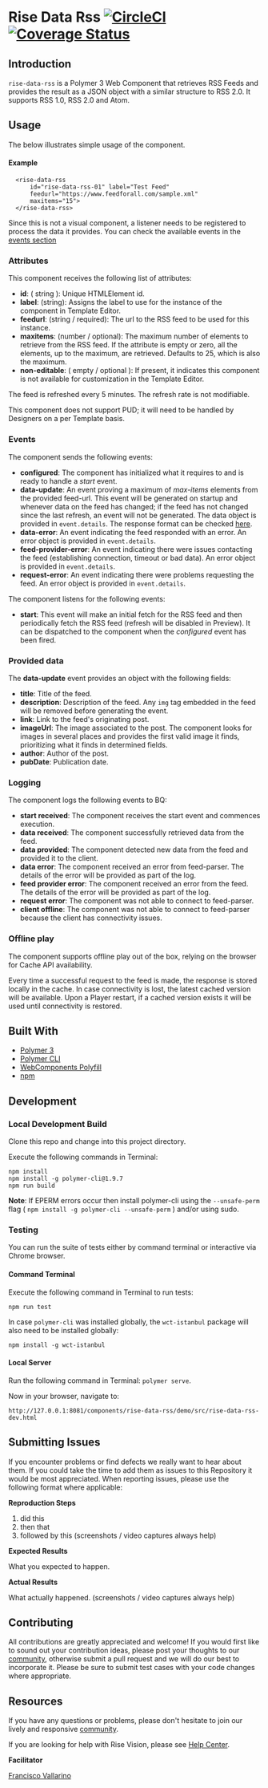 # Rise Data Rss [![CircleCI](https://circleci.com/gh/Rise-Vision/rise-data-rss/tree/master.svg?style=svg)](https://circleci.com/gh/Rise-Vision/rise-data-rss/tree/master) [![Coverage Status](https://coveralls.io/repos/github/Rise-Vision/rise-data-rss/badge.svg?branch=master)](https://coveralls.io/github/Rise-Vision/rise-data-rss?branch=master)

## Introduction

`rise-data-rss` is a Polymer 3 Web Component that retrieves RSS Feeds and provides the result as a JSON object with a similar structure to RSS 2.0. It supports RSS 1.0, RSS 2.0 and Atom.

## Usage

The below illustrates simple usage of the component.

#### Example

```
  <rise-data-rss
      id="rise-data-rss-01" label="Test Feed"
      feedurl="https://www.feedforall.com/sample.xml"
      maxitems="15">
  </rise-data-rss>
```

Since this is not a visual component, a listener needs to be registered to process the data it provides. You can check the available events in the [events section](#events)

### Attributes

This component receives the following list of attributes:

- **id**: ( string ): Unique HTMLElement id.
- **label**: (string): Assigns the label to use for the instance of the component in Template Editor.
- **feedurl**: (string / required): The url to the RSS feed to be used for this instance.
- **maxitems**: (number / optional): The maximum number of elements to retrieve from the RSS feed. If the attribute is empty or zero, all the elements, up to the maximum, are retrieved. Defaults to 25, which is also the maximum.
- **non-editable**: ( empty / optional ): If present, it indicates this component is not available for customization in the Template Editor.

The feed is refreshed every 5 minutes. The refresh rate is not modifiable.

This component does not support PUD; it will need to be handled by Designers on a per Template basis.

### Events

The component sends the following events:

- **configured**: The component has initialized what it requires to and is ready to handle a _start_ event.
- **data-update**: An event proving a maximum of _max-items_ elements from the provided feed-url. This event will be generated on startup and whenever data on the feed has changed; if the feed has not changed since the last refresh, an event will not be generated. The data object is provided in `event.details`. The response format can be checked [here](https://www.npmjs.com/package/feedparser#what-is-the-parsed-output-produced-by-feedparser).
- **data-error**: An event indicating the feed responded with an error. An error object is provided in `event.details`.
- **feed-provider-error**: An event indicating there were issues contacting the feed (establishing connection, timeout or bad data). An error object is provided in `event.details`.
- **request-error**: An event indicating there were problems requesting the feed. An error object is provided in `event.details`.

The component listens for the following events:

- **start**: This event will make an initial fetch for the RSS feed and then periodically fetch the RSS feed (refresh will be disabled in Preview). It can be dispatched to the component when the _configured_ event has been fired.

### Provided data

The **data-update** event provides an object with the following fields:

- **title**: Title of the feed.
- **description**: Description of the feed. Any `img` tag embedded in the feed will be removed before generating the event.
- **link**: Link to the feed's originating post.
- **imageUrl**: The image associated to the post. The component looks for images in several places and provides the first valid image it finds, prioritizing what it finds in determined fields.
- **author**: Author of the post.
- **pubDate**: Publication date.

### Logging

The component logs the following events to BQ:

- **start received**: The component receives the start event and commences execution.
- **data received**: The component successfully retrieved data from the feed.
- **data provided**: The component detected new data from the feed and provided it to the client.
- **data error**: The component received an error from feed-parser. The details of the error will be provided as part of the log.
- **feed provider error**: The component received an error from the feed. The details of the error will be provided as part of the log.
- **request error**: The component was not able to connect to feed-parser.
- **client offline**: The component was not able to connect to feed-parser because the client has connectivity issues.

### Offline play

The component supports offline play out of the box, relying on the browser for Cache API availability.

Every time a successful request to the feed is made, the response is stored locally in the cache. In case connectivity is lost, the latest cached version will be available. Upon a Player restart, if a cached version exists it will be used until connectivity is restored.

## Built With
- [Polymer 3](https://www.polymer-project.org/)
- [Polymer CLI](https://github.com/Polymer/tools/tree/master/packages/cli)
- [WebComponents Polyfill](https://www.webcomponents.org/polyfills/)
- [npm](https://www.npmjs.org)

## Development

### Local Development Build
Clone this repo and change into this project directory.

Execute the following commands in Terminal:

```
npm install
npm install -g polymer-cli@1.9.7
npm run build
```

**Note**: If EPERM errors occur then install polymer-cli using the `--unsafe-perm` flag ( `npm install -g polymer-cli --unsafe-perm` ) and/or using sudo.

### Testing
You can run the suite of tests either by command terminal or interactive via Chrome browser.

#### Command Terminal
Execute the following command in Terminal to run tests:

```
npm run test
```

In case `polymer-cli` was installed globally, the `wct-istanbul` package will also need to be installed globally:

```
npm install -g wct-istanbul
```

#### Local Server
Run the following command in Terminal: `polymer serve`.

Now in your browser, navigate to:

```
http://127.0.0.1:8081/components/rise-data-rss/demo/src/rise-data-rss-dev.html
```

## Submitting Issues
If you encounter problems or find defects we really want to hear about them. If you could take the time to add them as issues to this Repository it would be most appreciated. When reporting issues, please use the following format where applicable:

**Reproduction Steps**

1. did this
2. then that
3. followed by this (screenshots / video captures always help)

**Expected Results**

What you expected to happen.

**Actual Results**

What actually happened. (screenshots / video captures always help)

## Contributing
All contributions are greatly appreciated and welcome! If you would first like to sound out your contribution ideas, please post your thoughts to our [community](https://help.risevision.com/hc/en-us/community/topics), otherwise submit a pull request and we will do our best to incorporate it. Please be sure to submit test cases with your code changes where appropriate.

## Resources
If you have any questions or problems, please don't hesitate to join our lively and responsive [community](https://help.risevision.com/hc/en-us/community/topics).

If you are looking for help with Rise Vision, please see [Help Center](https://help.risevision.com/hc/en-us).

**Facilitator**

[Francisco Vallarino](https://github.com/fjvallarino "Francisco Vallarino")
